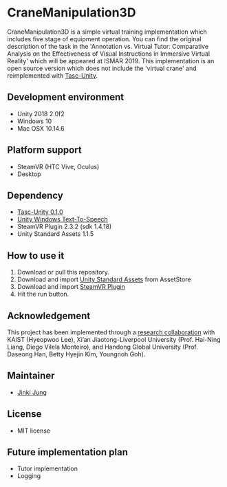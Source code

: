 # CraneManipulation3D

CraneManipulation3D is a simple virtual training implementation which includes five stage of equipment operation. You can find the original description of the task in the 'Annotation vs. Virtual Tutor: Comparative Analysis on the Effectiveness of Visual Instructions in Immersive Virtual Reality' which will be appeared at ISMAR 2019. This implementation is an open source version which does not include the 'virtual crane' and reimplemented with [Tasc-Unity](https://github.com/JinkiJung/Tasc-Unity).

## Development environment
* Unity 2018 2.0f2
* Windows 10
* Mac OSX 10.14.6

## Platform support
* SteamVR (HTC Vive, Oculus)
* Desktop

## Dependency
- [Tasc-Unity 0.1.0](https://github.com/JinkiJung/Tasc-Unity)
- [Unity Windows Text-To-Speech](https://github.com/VirtualityForSafety/UnityWindowsTTS)
- SteamVR Plugin 2.3.2 (sdk 1.4.18)
- Unity Standard Assets 1.1.5

## How to use it
1. Download or pull this repository.
2. Download and import [Unity Standard Assets](https://assetstore.unity.com/packages/essentials/asset-packs/standard-assets-32351) from AssetStore
3. Download and import [SteamVR Plugin](https://assetstore.unity.com/packages/tools/integration/steamvr-plugin-32647)
4. Hit the run button.

## Acknowledgement
This project has been implemented through a [research collaboration](https://virtualityforsafety.github.io/about/) with KAIST (Hyeopwoo Lee), Xi’an Jiaotong-Liverpool University (Prof. Hai-Ning Liang,
Diego Vilela Monteiro), and Handong Global University (Prof. Daseong Han, Betty Hyejin Kim, Youngnoh Goh).

## Maintainer
- [Jinki Jung](https://jinkijung.github.io/)

## License
 - MIT license

## Future implementation plan
 - Tutor implementation
 - Logging
 
